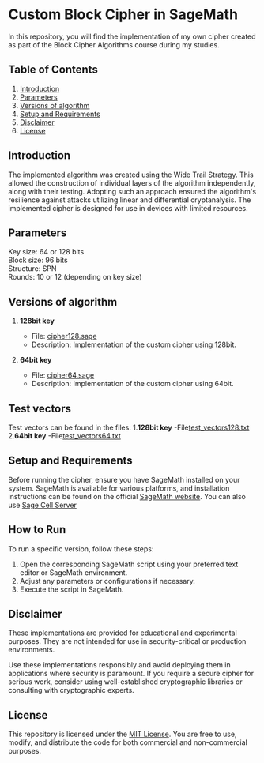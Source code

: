 # Custom Block Cipher in SageMath

In this repository, you will find the implementation of my own cipher created as part of the Block Cipher Algorithms course during my studies.

## Table of Contents

1. [Introduction](#introduction)
2. [Parameters](#parameters)
3. [Versions of algorithm](#versions-of-algorithm)
4. [Setup and Requirements](#setup-and-requirements)
5. [Disclaimer](#disclaimer)
6. [License](#license)

## Introduction

The implemented algorithm was created using the Wide Trail Strategy. This allowed the construction of individual layers of the algorithm independently, along with their testing. Adopting such an approach ensured the algorithm's resilience against attacks utilizing linear and differential cryptanalysis. The implemented cipher is designed for use in devices with limited resources.

## Parameters

Key size: 64 or 128 bits\
Block size: 96 bits\
Structure: SPN\
Rounds: 10 or 12 (depending on key size)

## Versions of algorithm

1. **128bit key**
    - File: [cipher128.sage](./custom_cipher128.sage)
    - Description: Implementation of the custom cipher using 128bit.
  
2. **64bit key**
    - File: [cipher64.sage](./custom_cipher64.sage)
    - Description: Implementation of the custom cipher using 64bit.

## Test vectors

Test vectors can be found in the files: 
1.**128bit key**
      -File[test_vectors128.txt](./test_vectors128.txt)
2.**64bit key**
      -File[test_vectors64.txt](./test_vectors64.txt)

## Setup and Requirements

Before running the cipher, ensure you have SageMath installed on your system. SageMath is available for various platforms, and installation instructions can be found on the official [SageMath website](https://www.sagemath.org/download.html). You can also use [Sage Cell Server](https://sagecell.sagemath.org/)

## How to Run

To run a specific version, follow these steps:

1. Open the corresponding SageMath script using your preferred text editor or SageMath environment.
2. Adjust any parameters or configurations if necessary.
3. Execute the script in SageMath.

## Disclaimer

These implementations are provided for educational and experimental purposes. They are not intended for use in security-critical or production environments.

Use these implementations responsibly and avoid deploying them in applications where security is paramount. If you require a secure cipher for serious work, consider using well-established cryptographic libraries or consulting with cryptographic experts.

## License
This repository is licensed under the [MIT License](./LICENSE). You are free to use, modify, and distribute the code for both commercial and non-commercial purposes.
